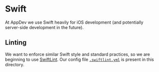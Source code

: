 # Swift

At AppDev we use Swift heavily for iOS development \(and potentially server-side development in the future\).

## Linting

We want to enforce similar Swift style and standard practices, so we are beginning to use [SwiftLint](https://github.com/realm/SwiftLint). Our config file [`.swiftlint.yml`](/swift/.swiftlint.yml) is present in this directory.

